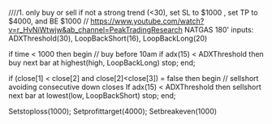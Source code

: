 ////1.  only buy or sell if not a strong trend (<30), set SL to $1000 , set TP to $4000, and BE $1000
// https://www.youtube.com/watch?v=r_HvNiWtwjw&ab_channel=PeakTradingResearch
NATGAS 180'
inputs: ADXThreshold(30), LoopBackShort(16), LoopBackLong(20)

if time < 1000 then begin // buy before 10am
if adx(15) < ADXThreshold then buy next bar at highest(high, LoopBackLong) stop;
end;

if (close[1] < close[2] and close[2]<close[3]) = false then begin // sellshort avoiding consecutive down closes
If adx(15) < ADXThreshold then sellshort next bar at lowest(low, LoopBackShort) stop;
end;

Setstoploss(1000); Setprofittarget(4000); Setbreakeven(1000)

